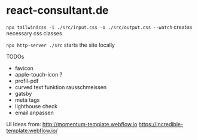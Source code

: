 # react-consultant.de

`npx tailwindcss -i ./src/input.css -o ./src/output.css --watch` creates necessary css classes

`npx http-server ./src` starts the site locally

TODOs
  * favicon
  * apple-touch-icon ?
  * profil-pdf
  * curved text funktion rausschmeissen
  * gatsby
  * meta tags
  * lighthouse check
  * email anpassen

  UI Ideas from:
  http://momentum-template.webflow.io
  https://incredible-template.webflow.io/